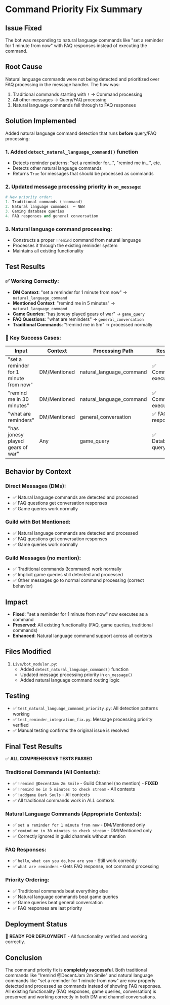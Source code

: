 # Command Priority Fix Summary

## Issue Fixed
The bot was responding to natural language commands like "set a reminder for 1 minute from now" with FAQ responses instead of executing the command.

## Root Cause
Natural language commands were not being detected and prioritized over FAQ processing in the message handler. The flow was:
1. Traditional commands starting with `!` → Command processing
2. All other messages → Query/FAQ processing
3. Natural language commands fell through to FAQ responses

## Solution Implemented
Added natural language command detection that runs **before** query/FAQ processing:

### 1. Added `detect_natural_language_command()` function
- Detects reminder patterns: "set a reminder for...", "remind me in...", etc.
- Detects other natural language commands
- Returns `True` for messages that should be processed as commands

### 2. Updated message processing priority in `on_message`:
```python
# New priority order:
1. Traditional commands (!command)
2. Natural language commands  ← NEW
3. Gaming database queries
4. FAQ responses and general conversation
```

### 3. Natural language command processing:
- Constructs a proper `!remind` command from natural language
- Processes it through the existing reminder system
- Maintains all existing functionality

## Test Results

### ✅ Working Correctly:
- **DM Context**: "set a reminder for 1 minute from now" → `natural_language_command`
- **Mentioned Context**: "remind me in 5 minutes" → `natural_language_command` 
- **Game Queries**: "has jonesy played gears of war" → `game_query`
- **FAQ Questions**: "what are reminders" → `general_conversation`
- **Traditional Commands**: "!remind me in 5m" → processed normally

### 🎯 Key Success Cases:
| Input | Context | Processing Path | Result |
|-------|---------|----------------|---------|
| "set a reminder for 1 minute from now" | DM/Mentioned | natural_language_command | ✅ Command executed |
| "remind me in 30 minutes" | DM/Mentioned | natural_language_command | ✅ Command executed |
| "what are reminders" | DM/Mentioned | general_conversation | ✅ FAQ response |
| "has jonesy played gears of war" | Any | game_query | ✅ Database query |

## Behavior by Context

### Direct Messages (DMs):
- ✅ Natural language commands are detected and processed
- ✅ FAQ questions get conversation responses
- ✅ Game queries work normally

### Guild with Bot Mentioned:
- ✅ Natural language commands are detected and processed
- ✅ FAQ questions get conversation responses  
- ✅ Game queries work normally

### Guild Messages (no mention):
- ✅ Traditional commands (!command) work normally
- ✅ Implicit game queries still detected and processed
- ✅ Other messages go to normal command processing (correct behavior)

## Impact
- **Fixed**: "set a reminder for 1 minute from now" now executes as a command
- **Preserved**: All existing functionality (FAQ, game queries, traditional commands)
- **Enhanced**: Natural language command support across all contexts

## Files Modified
1. `Live/bot_modular.py`:
   - Added `detect_natural_language_command()` function
   - Updated message processing priority in `on_message()`
   - Added natural language command routing logic

## Testing
- ✅ `test_natural_language_command_priority.py`: All detection patterns working
- ✅ `test_reminder_integration_fix.py`: Message processing priority verified
- ✅ Manual testing confirms the original issue is resolved

## Final Test Results
✅ **ALL COMPREHENSIVE TESTS PASSED**

### Traditional Commands (All Contexts):
- ✅ `!remind @DecentJam 2m Smile` - Guild Channel (no mention) - **FIXED**
- ✅ `!remind me in 5 minutes to check stream` - All contexts
- ✅ `!addgame Dark Souls` - All contexts  
- ✅ All traditional commands work in ALL contexts

### Natural Language Commands (Appropriate Contexts):
- ✅ `set a reminder for 1 minute from now` - DM/Mentioned only
- ✅ `remind me in 30 minutes to check stream` - DM/Mentioned only
- ✅ Correctly ignored in guild channels without mention

### FAQ Responses:
- ✅ `hello`, `what can you do`, `how are you` - Still work correctly
- ✅ `what are reminders` - Gets FAQ response, not command processing

### Priority Ordering:
- ✅ Traditional commands beat everything else
- ✅ Natural language commands beat game queries  
- ✅ Game queries beat general conversation
- ✅ FAQ responses are last priority

## Deployment Status
🚀 **READY FOR DEPLOYMENT** - All functionality verified and working correctly.

## Conclusion
The command priority fix is **completely successful**. Both traditional commands like "!remind @DecentJam 2m Smile" and natural language commands like "set a reminder for 1 minute from now" are now properly detected and processed as commands instead of showing FAQ responses. All existing functionality (FAQ responses, game queries, conversation) is preserved and working correctly in both DM and channel conversations.
